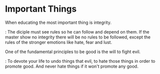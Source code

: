 
# Important Things

When educating the most important thing is integrity.

: The diciple must see rules so he can follow and depend on them.
If the master show no integrity there will be no rules to be followed,
except the rules of the stronger emotions like hate, fear and lust.

One of the fundamental principles to be good is the will to fight evil.

: To devote your life to undo things that evil, to hate those things
in order to promote good. And never hate things if it won't promote any good.
